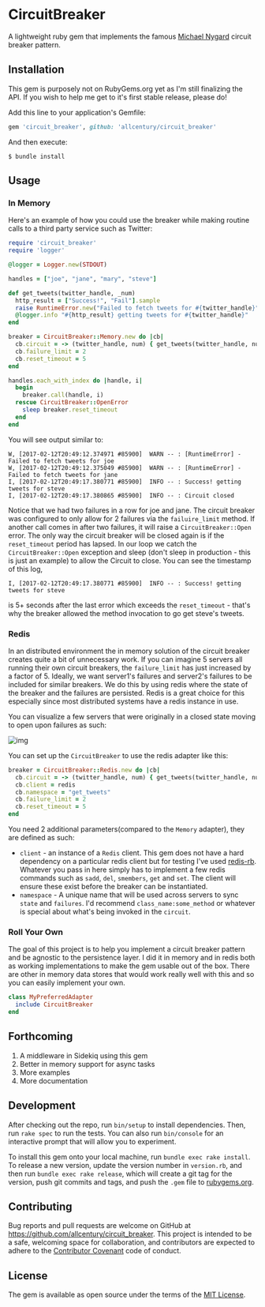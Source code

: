 # CircuitBreaker

A lightweight ruby gem that implements the famous [Michael Nygard](https://www.martinfowler.com/bliki/CircuitBreaker.html) circuit breaker pattern.

## Installation

This gem is purposely not on RubyGems.org yet as I'm still finalizing the API.  If you wish to help me get to it's first stable release, please do!

Add this line to your application's Gemfile:

```ruby
gem 'circuit_breaker', github: 'allcentury/circuit_breaker'
```

And then execute:

    $ bundle install

## Usage

### In Memory

Here's an example of how you could use the breaker while making routine calls to a third party service such as Twitter:

```ruby
require 'circuit_breaker'
require 'logger'

@logger = Logger.new(STDOUT)

handles = ["joe", "jane", "mary", "steve"]

def get_tweets(twitter_handle, _num)
  http_result = ["Success!", "Fail"].sample
  raise RuntimeError.new("Failed to fetch tweets for #{twitter_handle}") if http_result == "Fail"
  @logger.info "#{http_result} getting tweets for #{twitter_handle}"
end

breaker = CircuitBreaker::Memory.new do |cb|
  cb.circuit = -> (twitter_handle, num) { get_tweets(twitter_handle, num) }
  cb.failure_limit = 2
  cb.reset_timeout = 5
end

handles.each_with_index do |handle, i|
  begin
    breaker.call(handle, i)
  rescue CircuitBreaker::OpenError
    sleep breaker.reset_timeout
  end
end
```

You will see output similar to:
```
W, [2017-02-12T20:49:12.374971 #85900]  WARN -- : [RuntimeError] - Failed to fetch tweets for joe
W, [2017-02-12T20:49:12.375049 #85900]  WARN -- : [RuntimeError] - Failed to fetch tweets for jane
I, [2017-02-12T20:49:17.380771 #85900]  INFO -- : Success! getting tweets for steve
I, [2017-02-12T20:49:17.380865 #85900]  INFO -- : Circuit closed
```

Notice that we had two failures in a row for joe and jane.  The circuit breaker was configured to only allow for 2 failures via the `failuire_limit` method.  If another call comes in after two failures, it will raise a `CircuitBreaker::Open` error.  The only way the circuit breaker will be closed again is if the `reset_timeout` period has lapsed.  In our loop we catch the `CircuitBreaker::Open` exception and sleep (don't sleep in production - this is just an example) to allow the Circuit to close.  You can see the timestamp of this log,

```
I, [2017-02-12T20:49:17.380771 #85900]  INFO -- : Success! getting tweets for steve
```
is 5+ seconds after the last error which exceeds the `reset_timeout` - that's why the breaker allowed the method invocation to go get steve's tweets.


### Redis

In an distributed environment the in memory solution of the circuit breaker creates quite a bit of unnecessary work.  If you can imagine 5 servers all running their own circuit breakers, the `failure_limit` has just increased by a factor of 5. Ideally, we want server1's failures and server2's failures to be included for similar breakers.  We do this by using redis where the state of the breaker and the failures are persisted.  Redis is a great choice for this especially since most distributed systems have a redis instance in use.

You can visualize a few servers that were originally in a closed state moving to open upon failures as such:

![img](https://s3.postimg.org/stxckap03/ezgif_com_video_to_gif.gif)

You can set up the `CircuitBreaker` to use the redis adapter like this:

```ruby
breaker = CircuitBreaker::Redis.new do |cb|
  cb.circuit = -> (twitter_handle, num) { get_tweets(twitter_handle, num) }
  cb.client = redis
  cb.namespace = "get_tweets"
  cb.failure_limit = 2
  cb.reset_timeout = 5
end
```

You need 2 additional parameters(compared to the `Memory` adapter), they are defined as such:

- `client` - an instance of a `Redis` client.  This gem does not have a hard dependency on a particular redis client but for testing I've used [redis-rb](https://github.com/redis/redis-rb).  Whatever you pass in here simply has to implement a few redis commands such as `sadd`, `del`, `smembers`, `get` and `set`.  The client will ensure these exist before the breaker can be instantiated.
- `namespace` - A unique name that will be used across servers to sync `state` and `failures`.  I'd recommend `class_name:some_method` or whatever is special about what's being invoked in the `circuit`.

### Roll Your Own

The goal of this project is to help you implement a circuit breaker pattern and be agnostic to the persistence layer.  I did it in memory and in redis both as working implementations to make the gem usable out of the box.  There are other in memory data stores that would work really well with this and so you can easily implement your own.

```ruby
class MyPreferredAdapter
  include CircuitBreaker
end
```

## Forthcoming

1. A middleware in Sidekiq using this gem
2. Better in memory support for async tasks
3. More examples
4. More documentation


## Development

After checking out the repo, run `bin/setup` to install dependencies. Then, run `rake spec` to run the tests. You can also run `bin/console` for an interactive prompt that will allow you to experiment.

To install this gem onto your local machine, run `bundle exec rake install`. To release a new version, update the version number in `version.rb`, and then run `bundle exec rake release`, which will create a git tag for the version, push git commits and tags, and push the `.gem` file to [rubygems.org](https://rubygems.org).

## Contributing

Bug reports and pull requests are welcome on GitHub at https://github.com/allcentury/circuit_breaker. This project is intended to be a safe, welcoming space for collaboration, and contributors are expected to adhere to the [Contributor Covenant](http://contributor-covenant.org) code of conduct.


## License

The gem is available as open source under the terms of the [MIT License](http://opensource.org/licenses/MIT).
